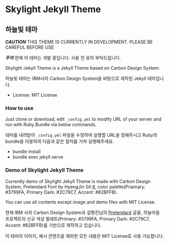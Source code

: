 # Skylight Jekyll Theme
## 하늘빛 테마

***CAUTION*** THIS THEME IS CURRENTLY IN DEVELOPMENT. PLEASE BE CAREFUL BEFORE USE

***주의*** 현재 이 테마는 개발 중입니다. 사용 전 유의 부탁드립니다.

Skylight Jekyll Theme is a Jekyll Theme based on Carbon Design System.

하늘빛 테마는 IBM사의 Carbon Design System을 바탕으로 제작된 Jekyll 테마입니다.

- License: MIT License

### How to use

Just clone or download, edit <code>_config.yml</code> to modify URL of your server and run with Ruby Bundle via below commands.

테마를 내려받아 <code>_config.yml</code> 파일을 수정하여 실행할 URL을 정해주시고 Ruby의 bundle을 이용하여 다음과 같은 절차를 거쳐 실행해주세요.

- bundle install
- bundle exec jekyll serve

### Demo of Skylight Jekyll Theme

Currently demo of Skylight Jekyll Theme is made with Carbon Design System, Pretendard Font by HyengJin Gil [#](https://cactus.tistory.com/306), color palette(Priamary: #3799FA, Primary Dark: #2C79C7, Accent: #82BFFB).

You can use all contents except image and demo files with MIT License.

현재 IBM 사의 Carbon Design System과 길형진님의 [Pretendard](https://cactus.tistory.com/306) 글꼴, 하늘마을 프로젝트의 신규 색상 팔레트(Primary: #3799FA, Primary Dark: #2C79C7, Accent: #82BFFB)를 기반으로 제작하고 있습니다.

이 테마의 이미지, 예시 콘텐츠을 제외한 모든 내용은 MIT License로 사용 가능합니다.
